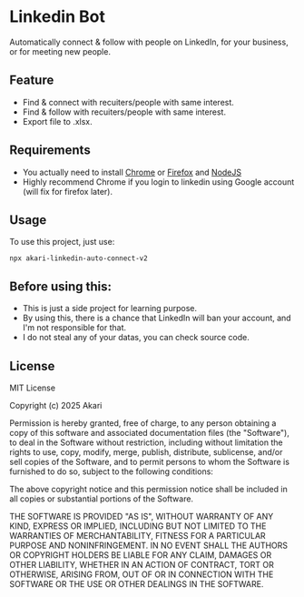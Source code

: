 # Linkedin Bot

Automatically connect & follow with people on LinkedIn, for your business, or for meeting new people.

## Feature

-   Find & connect with recuiters/people with same interest.
-   Find & follow with recuiters/people with same interest.
-   Export file to .xlsx.

## Requirements

-   You actually need to install [Chrome](https://www.google.com/chrome/) or [Firefox](https://www.mozilla.org/en-US/firefox/new/) and [NodeJS](https://nodejs.org/en)
-   Highly recommend Chrome if you login to linkedin using Google account (will fix for firefox later).

## Usage

To use this project, just use:

```
npx akari-linkedin-auto-connect-v2
```

## Before using this:

-   This is just a side project for learning purpose.
-   By using this, there is a chance that LinkedIn will ban your account, and I'm not responsible for that.
-   I do not steal any of your datas, you can check source code.

## License

MIT License

Copyright (c) 2025 Akari

Permission is hereby granted, free of charge, to any person obtaining a copy
of this software and associated documentation files (the "Software"), to deal
in the Software without restriction, including without limitation the rights
to use, copy, modify, merge, publish, distribute, sublicense, and/or sell
copies of the Software, and to permit persons to whom the Software is
furnished to do so, subject to the following conditions:

The above copyright notice and this permission notice shall be included in all
copies or substantial portions of the Software.

THE SOFTWARE IS PROVIDED "AS IS", WITHOUT WARRANTY OF ANY KIND, EXPRESS OR
IMPLIED, INCLUDING BUT NOT LIMITED TO THE WARRANTIES OF MERCHANTABILITY,
FITNESS FOR A PARTICULAR PURPOSE AND NONINFRINGEMENT. IN NO EVENT SHALL THE
AUTHORS OR COPYRIGHT HOLDERS BE LIABLE FOR ANY CLAIM, DAMAGES OR OTHER
LIABILITY, WHETHER IN AN ACTION OF CONTRACT, TORT OR OTHERWISE, ARISING FROM,
OUT OF OR IN CONNECTION WITH THE SOFTWARE OR THE USE OR OTHER DEALINGS IN THE
SOFTWARE.
